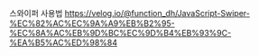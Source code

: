 
스와이퍼 사용법
https://velog.io/@function_dh/JavaScript-Swiper-%EC%82%AC%EC%9A%A9%EB%B2%95-%EC%8A%AC%EB%9D%BC%EC%9D%B4%EB%93%9C-%EA%B5%AC%ED%98%84
